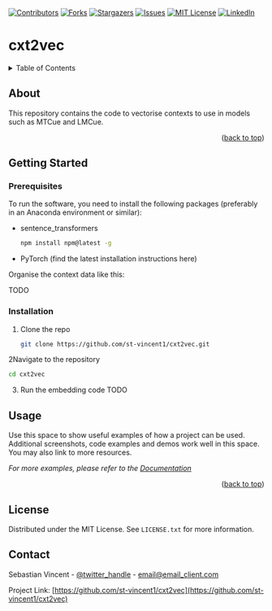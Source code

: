 <!-- Improved compatibility of back to top link: See: https://github.com/othneildrew/Best-README-Template/pull/73 -->
<a name="readme-top"></a>
<!--
*** Thanks for checking out the Best-README-Template. If you have a suggestion
*** that would make this better, please fork the repo and create a pull request
*** or simply open an issue with the tag "enhancement".
*** Don't forget to give the project a star!
*** Thanks again! Now go create something AMAZING! :D
-->



<!-- PROJECT SHIELDS -->
<!--
*** I'm using markdown "reference style" links for readability.
*** Reference links are enclosed in brackets [ ] instead of parentheses ( ).
*** See the bottom of this document for the declaration of the reference variables
*** for contributors-url, forks-url, etc. This is an optional, concise syntax you may use.
*** https://www.markdownguide.org/basic-syntax/#reference-style-links
-->
[![Contributors][contributors-shield]][contributors-url]
[![Forks][forks-shield]][forks-url]
[![Stargazers][stars-shield]][stars-url]
[![Issues][issues-shield]][issues-url]
[![MIT License][license-shield]][license-url]
[![LinkedIn][linkedin-shield]][linkedin-url]


# cxt2vec



<!-- TABLE OF CONTENTS -->
<details>
  <summary>Table of Contents</summary>
  <ol>
    <li>
      <a href="#about">About</a>
    </li>
    <li>
      <a href="#getting-started">Getting Started</a>
      <ul>
        <li><a href="#prerequisites">Prerequisites</a></li>
        <li><a href="#installation">Installation</a></li>
      </ul>
    </li>
    <li><a href="#usage">Usage</a></li>
    <li><a href="#license">License</a></li>
    <li><a href="#contact">Contact</a></li>
  </ol>
</details>



<!-- ABOUT -->
## About

This repository contains the code to vectorise contexts to use in models such as MTCue and LMCue.

<p align="right">(<a href="#readme-top">back to top</a>)</p>

<!-- GETTING STARTED -->
## Getting Started


### Prerequisites

To run the software, you need to install the following packages (preferably in an Anaconda environment or similar):
* sentence_transformers
  ```sh
  npm install npm@latest -g
  ```
* PyTorch (find the latest installation instructions here)

Organise the context data like this:

TODO

### Installation
1. Clone the repo
   ```sh
   git clone https://github.com/st-vincent1/cxt2vec.git
   ```
2Navigate to the repository
   ```sh
   cd cxt2vec
   ```
3. Run the embedding code TODO


<!-- USAGE EXAMPLES -->
## Usage

Use this space to show useful examples of how a project can be used. Additional screenshots, code examples and demos work well in this space. You may also link to more resources.

_For more examples, please refer to the [Documentation](https://example.com)_

<p align="right">(<a href="#readme-top">back to top</a>)</p>

<!-- LICENSE -->
## License

Distributed under the MIT License. See `LICENSE.txt` for more information.

<!-- CONTACT -->
## Contact

Sebastian Vincent - [@twitter_handle](https://twitter.com/twitter_handle) - email@email_client.com

Project Link: [https://github.com/st-vincent1/cxt2vec](https://github.com/st-vincent1/cxt2vec)

<!-- MARKDOWN LINKS & IMAGES -->
<!-- https://www.markdownguide.org/basic-syntax/#reference-style-links -->
[contributors-shield]: https://img.shields.io/github/contributors/st-vincent1/cxt2vec.svg?style=for-the-badge
[contributors-url]: https://github.com/st-vincent1/cxt2vec/graphs/contributors
[forks-shield]: https://img.shields.io/github/forks/st-vincent1/cxt2vec.svg?style=for-the-badge
[forks-url]: https://github.com/st-vincent1/cxt2vec/network/members
[stars-shield]: https://img.shields.io/github/stars/st-vincent1/cxt2vec.svg?style=for-the-badge
[stars-url]: https://github.com/st-vincent1/cxt2vec/stargazers
[issues-shield]: https://img.shields.io/github/issues/st-vincent1/cxt2vec.svg?style=for-the-badge
[issues-url]: https://github.com/st-vincent1/cxt2vec/issues
[license-shield]: https://img.shields.io/github/license/st-vincent1/cxt2vec.svg?style=for-the-badge
[license-url]: https://github.com/st-vincent1/cxt2vec/blob/master/LICENSE.txt
[linkedin-shield]: https://img.shields.io/badge/-LinkedIn-black.svg?style=for-the-badge&logo=linkedin&colorB=555
[linkedin-url]: https://linkedin.com/in/linkedin_username